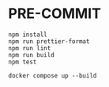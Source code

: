 <!-- @format -->

# PRE-COMMIT

```text
npm install
npm run prettier-format
npm run lint
npm run build
npm test

docker compose up --build
```
